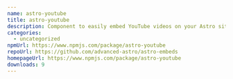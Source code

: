 ```yaml
---
name: astro-youtube
title: astro-youtube
description: Component to easily embed YouTube videos on your Astro site
categories:
  - uncategorized
npmUrl: https://www.npmjs.com/package/astro-youtube
repoUrl: https://github.com/advanced-astro/astro-embeds
homepageUrl: https://www.npmjs.com/package/astro-youtube
downloads: 9
---
```

